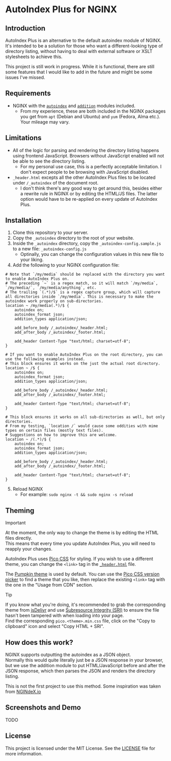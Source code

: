 # AutoIndex Plus for NGINX

## Introduction

AutoIndex Plus is an alternative to the default autoindex module of NGINX. It's intended to be a solution for those who want a different-looking type of directory listing, without having to deal with external software or XSLT stylesheets to achieve this.

This project is still work in progress. While it is functional, there are still some features that I would like to add in the future and might be some issues I've missed.

## Requirements

- NGINX with the [`autoindex`](https://nginx.org/en/docs/http/ngx_http_autoindex_module.html) and [`addition`](https://nginx.org/en/docs/http/ngx_http_addition_module.html) modules included.
    - From my experience, these are both included in the NGINX packages you get from `apt` (Debian and Ubuntu) and `yum` (Fedora, Alma etc.). Your mileage may vary.

## Limitations

- All of the logic for parsing and rendering the directory listing happens using frontend JavaScript. Browsers without JavaScript enabled will not be able to see the directory listing.
    - For my personal use case, this is a perfectly acceptable limitation. I don't expect people to be browsing with JavaScript disabled.
- `_header.html` excepts all the other AutoIndex Plus files to be located under `/_autoindex` of the document root.
    - I don't think there's any good way to get around this, besides either a rewrite rule in NGINX or by editing the HTML/JS files. The latter option would have to be re-applied on every update of AutoIndex Plus.

## Installation

1. Clone this repository to your server.
2. Copy the `_autoindex` directory to the root of your website.
3. Inside the `_autoindex` directory, copy the `_autoindex-config.sample.js` to a new file: `_autoindex-config.js`
    - Optinally, you can change the configuration values in this new file to your liking.
4. Add the following to your NGINX configuration file:

```nginx
# Note that `/my/media` should be replaced with the directory you want to enable AutoIndex Plus on.
# The preceding `~` is a regex match, so it will match `/my/media`, `/my/media/`, `/my/media/anything`, etc.
# The trailing `(.*)/$` is a regex capture group, which will capture all directories inside `/my/media`. This is necessary to make the autoindex work properly on sub-directories.
location ~ /my/media(.*)/$ {
    autoindex on;
    autoindex_format json;
    addition_types application/json;

    add_before_body /_autoindex/_header.html;
    add_after_body /_autoindex/_footer.html;

    add_header Content-Type "text/html; charset=utf-8";
}
```

```nginx
# If you want to enable AutoIndex Plus on the root directory, you can use the following examples instead.
# This block ensures it works on the just the actual root directory.
location ~ /$ {
    autoindex on;
    autoindex_format json;
    addition_types application/json;

    add_before_body /_autoindex/_header.html;
    add_after_body /_autoindex/_footer.html;

    add_header Content-Type "text/html; charset=utf-8";
}

# This block ensures it works on all sub-directories as well, but only directories.
# From my testing, `location /` would cause some oddities with mime types on certain files (mostly text files).
# Suggestions on how to improve this are welcome.
location ~ /(.*)/$ {
    autoindex on;
    autoindex_format json;
    addition_types application/json;

    add_before_body /_autoindex/_header.html;
    add_after_body /_autoindex/_footer.html;

    add_header Content-Type "text/html; charset=utf-8";
}
```

5. Reload NGINX
    - For example: `sudo nginx -t && sudo nginx -s reload`

## Theming

> [!IMPORTANT]
> At the moment, the only way to change the theme is by editing the HTML files directly.  
> This means that every time you update AutoIndex Plus, you will need to reapply your changes.

AutoIndex Plus uses [Pico CSS](https://picocss.com/) for styling. If you wish to use a different theme, you can change the `<link>` tag in the [`_header.html`](./_autoindex/_header.html) file.

The [Pumpkin theme](https://picocss.com/docs/version-picker/pumpkin) is used by default. You can use the [Pico CSS version picker](https://picocss.com/docs/version-picker) to find a theme that you like, then replace the existing `<link>` tag with the one in the "Usage from CDN" section.

> [!TIP]
> If you know what you're doing, it's recommended to grab the corresponding theme from [jsDelivr](https://www.jsdelivr.com/package/npm/@picocss/pico?tab=files&path=css) and use [Subresource Integrity (SRI)](https://developer.mozilla.org/en-US/docs/Web/Security/Subresource_Integrity) to ensure the file hasn't been tampered with when loading into your page.  
> Find the corresponding `pico.<theme>.min.css` file, click on the "Copy to clipboard" icon and select "Copy HTML + SRI".

## How does this work?

NGINX supports outputting the autoindex as a JSON object.  
Normally this would quite literally just be a JSON response in your browser, but we use the addition module to put HTML/JavaScript before and 
after the JSON response, which then parses the JSON and renders the directory listing.

This is not the first project to use this method. Some inspiration was taken from [NGINdeX.io](https://github.com/EthraZa/NGINdeX.io)

## Screenshots and Demo

TODO

## License

This project is licensed under the MIT License. See the [LICENSE](./LICENSE) file for more information.
